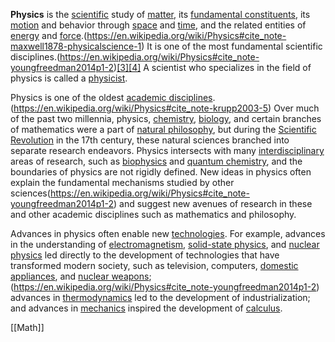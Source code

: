 **Physics** is the [scientific](https://en.wikipedia.org/wiki/Scientific "Scientific") study of [matter](https://en.wikipedia.org/wiki/Matter "Matter"), its [fundamental constituents](https://en.wikipedia.org/wiki/Elementary_particle "Elementary particle"), its [motion](https://en.wikipedia.org/wiki/Motion "Motion") and behavior through [space](https://en.wikipedia.org/wiki/Space "Space") and [time](https://en.wikipedia.org/wiki/Time "Time"), and the related entities of [energy](https://en.wikipedia.org/wiki/Energy "Energy") and [force](https://en.wikipedia.org/wiki/Force "Force").(https://en.wikipedia.org/wiki/Physics#cite_note-maxwell1878-physicalscience-1) It is one of the most fundamental scientific disciplines.(https://en.wikipedia.org/wiki/Physics#cite_note-youngfreedman2014p1-2)[[3]](https://en.wikipedia.org/wiki/Physics#cite_note-youngfreedman2014p2-3)[[4]](https://en.wikipedia.org/wiki/Physics#cite_note-holzner2003-physics-4) A scientist who specializes in the field of physics is called a [physicist](https://en.wikipedia.org/wiki/Physicist "Physicist").

Physics is one of the oldest [academic disciplines](https://en.wikipedia.org/wiki/Academic_discipline "Academic discipline").(https://en.wikipedia.org/wiki/Physics#cite_note-krupp2003-5) Over much of the past two millennia, physics, [chemistry](https://en.wikipedia.org/wiki/Chemistry "Chemistry"), [biology](https://en.wikipedia.org/wiki/Biology "Biology"), and certain branches of mathematics were a part of [natural philosophy](https://en.wikipedia.org/wiki/Natural_philosophy "Natural philosophy"), but during the [Scientific Revolution](https://en.wikipedia.org/wiki/Scientific_Revolution "Scientific Revolution") in the 17th century, these natural sciences branched into separate research endeavors. Physics intersects with many [interdisciplinary](https://en.wikipedia.org/wiki/Interdisciplinarity "Interdisciplinarity") areas of research, such as [biophysics](https://en.wikipedia.org/wiki/Biophysics "Biophysics") and [quantum chemistry](https://en.wikipedia.org/wiki/Quantum_chemistry "Quantum chemistry"), and the boundaries of physics are not rigidly defined. New ideas in physics often explain the fundamental mechanisms studied by other sciences(https://en.wikipedia.org/wiki/Physics#cite_note-youngfreedman2014p1-2) and suggest new avenues of research in these and other academic disciplines such as mathematics and philosophy.

Advances in physics often enable new [technologies](https://en.wikipedia.org/wiki/Technology "Technology"). For example, advances in the understanding of [electromagnetism](https://en.wikipedia.org/wiki/Electromagnetism "Electromagnetism"), [solid-state physics](https://en.wikipedia.org/wiki/Solid-state_physics "Solid-state physics"), and [nuclear physics](https://en.wikipedia.org/wiki/Nuclear_physics "Nuclear physics") led directly to the development of technologies that have transformed modern society, such as television, computers, [domestic appliances](https://en.wikipedia.org/wiki/Domestic_appliance "Domestic appliance"), and [nuclear weapons](https://en.wikipedia.org/wiki/Nuclear_weapon "Nuclear weapon");(https://en.wikipedia.org/wiki/Physics#cite_note-youngfreedman2014p1-2) advances in [thermodynamics](https://en.wikipedia.org/wiki/Thermodynamics "Thermodynamics") led to the development of industrialization; and advances in [mechanics](https://en.wikipedia.org/wiki/Mechanics "Mechanics") inspired the development of [calculus](https://en.wikipedia.org/wiki/Calculus "Calculus").

[[Math]]